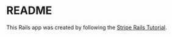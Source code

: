 # README

This Rails app was created by following the [Stripe Rails Tutorial](https://stripe.com/docs/checkout).
